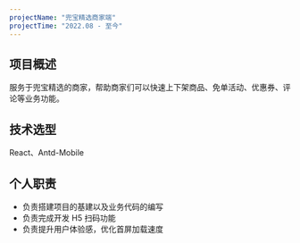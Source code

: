 ```yaml
---
projectName: "兜宝精选商家端"
projectTime: "2022.08 - 至今"
---
```


## 项目概述

服务于兜宝精选的商家，帮助商家们可以快速上下架商品、免单活动、优惠券、评论等业务功能。

## 技术选型

React、Antd-Mobile

## 个人职责

- 负责搭建项目的基建以及业务代码的编写
- 负责完成开发 H5 扫码功能
- 负责提升用户体验感，优化首屏加载速度
